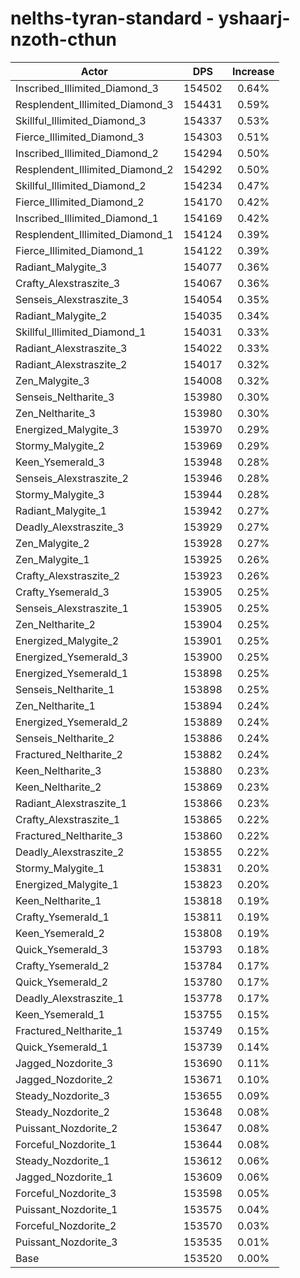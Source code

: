# nelths-tyran-standard - yshaarj-nzoth-cthun
| Actor | DPS | Increase |
|---|:---:|:---:|
|Inscribed_Illimited_Diamond_3|154502|0.64%|
|Resplendent_Illimited_Diamond_3|154431|0.59%|
|Skillful_Illimited_Diamond_3|154337|0.53%|
|Fierce_Illimited_Diamond_3|154303|0.51%|
|Inscribed_Illimited_Diamond_2|154294|0.50%|
|Resplendent_Illimited_Diamond_2|154292|0.50%|
|Skillful_Illimited_Diamond_2|154234|0.47%|
|Fierce_Illimited_Diamond_2|154170|0.42%|
|Inscribed_Illimited_Diamond_1|154169|0.42%|
|Resplendent_Illimited_Diamond_1|154124|0.39%|
|Fierce_Illimited_Diamond_1|154122|0.39%|
|Radiant_Malygite_3|154077|0.36%|
|Crafty_Alexstraszite_3|154067|0.36%|
|Senseis_Alexstraszite_3|154054|0.35%|
|Radiant_Malygite_2|154035|0.34%|
|Skillful_Illimited_Diamond_1|154031|0.33%|
|Radiant_Alexstraszite_3|154022|0.33%|
|Radiant_Alexstraszite_2|154017|0.32%|
|Zen_Malygite_3|154008|0.32%|
|Senseis_Neltharite_3|153980|0.30%|
|Zen_Neltharite_3|153980|0.30%|
|Energized_Malygite_3|153970|0.29%|
|Stormy_Malygite_2|153969|0.29%|
|Keen_Ysemerald_3|153948|0.28%|
|Senseis_Alexstraszite_2|153946|0.28%|
|Stormy_Malygite_3|153944|0.28%|
|Radiant_Malygite_1|153942|0.27%|
|Deadly_Alexstraszite_3|153929|0.27%|
|Zen_Malygite_2|153928|0.27%|
|Zen_Malygite_1|153925|0.26%|
|Crafty_Alexstraszite_2|153923|0.26%|
|Crafty_Ysemerald_3|153905|0.25%|
|Senseis_Alexstraszite_1|153905|0.25%|
|Zen_Neltharite_2|153904|0.25%|
|Energized_Malygite_2|153901|0.25%|
|Energized_Ysemerald_3|153900|0.25%|
|Energized_Ysemerald_1|153898|0.25%|
|Senseis_Neltharite_1|153898|0.25%|
|Zen_Neltharite_1|153894|0.24%|
|Energized_Ysemerald_2|153889|0.24%|
|Senseis_Neltharite_2|153886|0.24%|
|Fractured_Neltharite_2|153882|0.24%|
|Keen_Neltharite_3|153880|0.23%|
|Keen_Neltharite_2|153869|0.23%|
|Radiant_Alexstraszite_1|153866|0.23%|
|Crafty_Alexstraszite_1|153865|0.22%|
|Fractured_Neltharite_3|153860|0.22%|
|Deadly_Alexstraszite_2|153855|0.22%|
|Stormy_Malygite_1|153831|0.20%|
|Energized_Malygite_1|153823|0.20%|
|Keen_Neltharite_1|153818|0.19%|
|Crafty_Ysemerald_1|153811|0.19%|
|Keen_Ysemerald_2|153808|0.19%|
|Quick_Ysemerald_3|153793|0.18%|
|Crafty_Ysemerald_2|153784|0.17%|
|Quick_Ysemerald_2|153780|0.17%|
|Deadly_Alexstraszite_1|153778|0.17%|
|Keen_Ysemerald_1|153755|0.15%|
|Fractured_Neltharite_1|153749|0.15%|
|Quick_Ysemerald_1|153739|0.14%|
|Jagged_Nozdorite_3|153690|0.11%|
|Jagged_Nozdorite_2|153671|0.10%|
|Steady_Nozdorite_3|153655|0.09%|
|Steady_Nozdorite_2|153648|0.08%|
|Puissant_Nozdorite_2|153647|0.08%|
|Forceful_Nozdorite_1|153644|0.08%|
|Steady_Nozdorite_1|153612|0.06%|
|Jagged_Nozdorite_1|153609|0.06%|
|Forceful_Nozdorite_3|153598|0.05%|
|Puissant_Nozdorite_1|153575|0.04%|
|Forceful_Nozdorite_2|153570|0.03%|
|Puissant_Nozdorite_3|153535|0.01%|
|Base|153520|0.00%|
